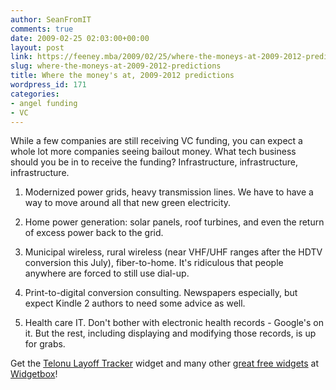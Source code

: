 ```yaml
---
author: SeanFromIT
comments: true
date: 2009-02-25 02:03:00+00:00
layout: post
link: https://feeney.mba/2009/02/25/where-the-moneys-at-2009-2012-predictions/
slug: where-the-moneys-at-2009-2012-predictions
title: Where the money's at, 2009-2012 predictions
wordpress_id: 171
categories:
- angel funding
- VC
---
```


While a few companies are still receiving VC funding, you can expect a whole lot more companies seeing bailout money. What tech business should you be in to receive the funding? Infrastructure, infrastructure, infrastructure.  


  1. Modernized power grids, heavy transmission lines. We have to have a way to move around all that new green electricity.
  2. Home power generation: solar panels, roof turbines, and even the return of excess power back to the grid.  

  3. Municipal wireless, rural wireless (near VHF/UHF ranges after the HDTV conversion this July), fiber-to-home. It's ridiculous that people anywhere are forced to still use dial-up.
  4. Print-to-digital conversion consulting. Newspapers especially, but expect Kindle 2 authors to need some advice as well.
  5. Health care IT. Don't bother with electronic health records - Google's on it. But the rest, including displaying and modifying those records, is up for grabs.
  
Get the [Telonu Layoff Tracker](http://www.widgetbox.com/widget/telonu-layoff-tracker) widget and many other [great free widgets](http://www.widgetbox.com/) at [Widgetbox](http://www.widgetbox.com/)!
